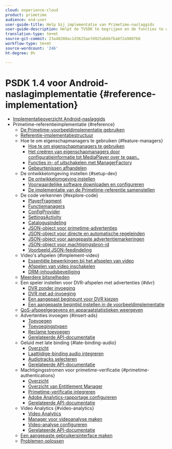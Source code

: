 ```yaml
---
cloud: experience-cloud
product: primetime
audience: end-user
user-guide-title: Help bij implementatie van Primetime-naslaggids
user-guide-description: Helpt de TVSDK te begrijpen en de functies te wijzigen om uw persoonlijke speler aan te passen.
translation-type: tm+mt
source-git-commit: 23a48208ac1d3625ae7d925ab6bfba8f2a980766
workflow-type: tm+mt
source-wordcount: '246'
ht-degree: 0%

---
```



# PSDK 1.4 voor Android-naslagimplementatie {#reference-implementation}

+ [Implementatieoverzicht Android-naslaggids](home.md)
+ Primetime-referentieimplementatie {#reference}
   + [De Primetime-voorbeeldimplementatie gebruiken](ref-implementation/how-to-use-ref-player.md)
   + [Referentie-implementatiestructuur](ref-implementation/ref-player-structure.md)
   + Hoe te om eigenschapmanagers te gebruiken {#feature-managers}
      + [Hoe te om eigenschapmanagers te gebruiken](ref-implementation/using-feature-managers/how-to-use-feature-managers.md)
      + [Het creëren van eigenschapmanagers door configuratieinformatie tot MediaPlayer over te gaan..](ref-implementation/using-feature-managers/creating-feature-managers.md)
      + [Functies in- of uitschakelen met ManagerFactory](ref-implementation/using-feature-managers/turning-features-on-off.md)
      + [Gebeurtenissen afhandelen](ref-implementation/using-feature-managers/handling-events.md)
   + De ontwikkelomgeving instellen {#setup-dev}
      + [De ontwikkelomgeving instellen](set-up-dev-environment/set-up-dev-environment-overview.md)
      + [Voorwaardelijke software downloaden en configureren](set-up-dev-environment/download-prereqs-android.md)
      + [De implementatie van de Primetime-referentie samenstellen](set-up-dev-environment/install-the-ref-player-project.md)
   + De code verkennen {#explore-code}
      + [PlayerFragment](set-up-dev-environment/exploring-code/player-fragment.md)
      + [Functiemanagers](set-up-dev-environment/exploring-code/about-psdk-feature-managers.md)
      + [ConfigProvider](set-up-dev-environment/exploring-code/config-provider.md)
      + [SettingsActivity](set-up-dev-environment/exploring-code/settings-activity.md)
      + [Catalogusindeling](set-up-dev-environment/exploring-code/catalog-format.md)
      + [JSON-object voor primetime-advertenties](set-up-dev-environment/exploring-code/json-pt-ads.md)
      + [JSON-object voor directe en automatische regeleinden](set-up-dev-environment/exploring-code/json-direct-ad-breaks.md)
      + [JSON-object voor aangepaste advertentiemarkeringen](set-up-dev-environment/exploring-code/json-custom-ad-markers.md)
      + [JSON-object voor machtigingsbron-id](set-up-dev-environment/exploring-code/json-entitlement-resource-id.md)
      + [Voorbeeld JSON-feedindeling](set-up-dev-environment/exploring-code/example-json-feed-format.md)
   + Video&#39;s afspelen {#implement-video}
      + [Essentiële bewerkingen bij het afspelen van video](implement-video-playback/video-playback.md)
      + [Afspelen van video inschakelen](implement-video-playback/enable-video-playback.md)
      + [DRM-inhoudsbeveiliging](implement-video-playback/content-protection.md)
   + [Meerdere bitsnelheden](implement-video-playback/mbr.md)
   + Een speler instellen voor DVR-afspelen met advertenties {#dvr}
      + [DVR zonder invoeging](implement-video-playback/dvr/dvr-without-ad-insertion.md)
      + [DVR met ad-invoeging](implement-video-playback/dvr/dvr-with-ad-insertion.md)
      + [Een aangepast beginpunt voor DVR kiezen](implement-video-playback/dvr/dvr-custom-start-point.md)
      + [Een aangepaste begintijd instellen in de voorbeeldimplementatie](implement-video-playback/dvr/set-custom-start-time-dvr.md)
   + [QoS-afspeelgegevens en apparaatstatistieken weergeven](implement-video-playback/qos-statistics.md)
   + Advertenties invoegen {#insert-ads}
      + [Toevoegen](insert-ads/ad-insertion.md)
      + [Toevoegingstypen](insert-ads/ad-insertion-types.md)
      + [Reclame toevoegen](insert-ads/add-advertising.md)
      + [Gerelateerde API-documentatie](insert-ads/aps-callbacks-ad-insertion.md)
   + Geluid met late binding {#late-binding-audio}
      + [Overzicht](late-binding-audio/late-binding-audio-overview.md)
      + [Laattijdige-binding audio integreren](late-binding-audio/aa-enable.md)
      + [Audiotracks selecteren](late-binding-audio/select-audio-tracks.md)
      + [Gerelateerde API-documentatie](late-binding-audio/aa-api-callbacks.md)
   + Machtigingsstromen voor primetime-verificatie {#primetime-authentications}
      + [Overzicht](paytvpass-entitlement/paytvpass-entitlement-overview.md)
      + [Overzicht van Entitlement Manager](paytvpass-entitlement/entitlement-overvivew.md)
      + [Primetime-verificatie integreren](paytvpass-entitlement/integrate-pass.md)
      + [Adobe Analytics-rapportage configureren](paytvpass-entitlement/pass-analytics-setup.md)
      + [Gerelateerde API-documentatie](paytvpass-entitlement/pass-apis-callbacks.md)
   + Video Analytics {#video-analytics}
      + [Video Analytics](video-analytics/video-analytics-overview.md)
      + [Manager voor videoanalyse maken](video-analytics/create-video-analytics-manager.md)
      + [Video-analyse configureren](video-analytics/configure-video-analytics-manager.md)
      + [Gerelateerde API-documentatie](video-analytics/va-apis-callbacks.md)
   + [Een aangepaste gebruikersinterface maken](build-custom-ui.md)
   + [Problemen oplossen](troubleshooting.md)
